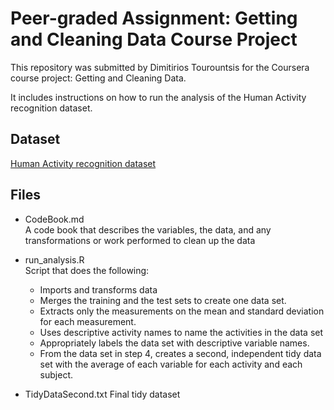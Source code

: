 # Peer-graded Assignment: Getting and Cleaning Data Course Project
This repository was submitted by Dimitirios Tourountsis for the Coursera course project: Getting and Cleaning Data.

It includes instructions on how to run the analysis of the Human Activity recognition dataset.

## Dataset
[Human Activity recognition dataset](http://archive.ics.uci.edu/ml/datasets/Human+Activity+Recognition+Using+Smartphones)

## Files
* CodeBook.md  
A code book that describes the variables, the data, and any transformations or work performed to clean up the data 

* run_analysis.R  
Script that does the following:
   + Imports and transforms data
   + Merges the training and the test sets to create one data set.
   + Extracts only the measurements on the mean and standard deviation for each measurement.
   + Uses descriptive activity names to name the activities in the data set
   + Appropriately labels the data set with descriptive variable names.
   + From the data set in step 4, creates a second, independent tidy data set with the average of each variable for each activity and each subject.


* TidyDataSecond.txt 
Final tidy dataset 
